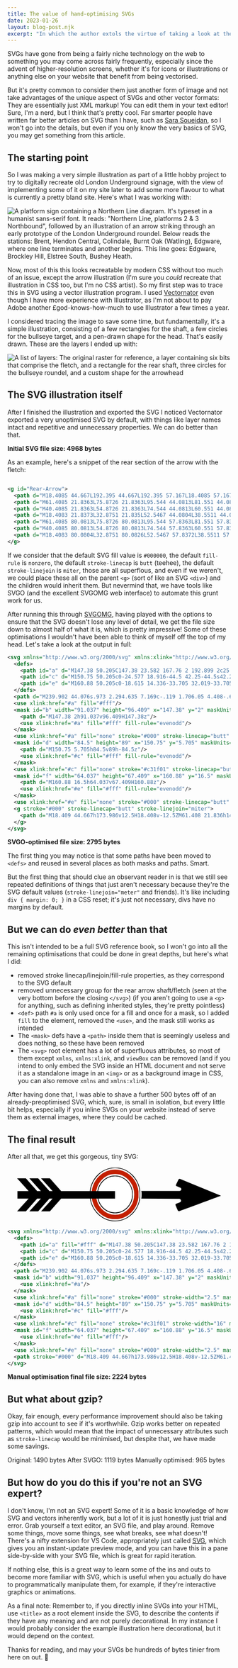 ```yaml
---
title: The value of hand-optimising SVGs
date: 2023-01-26
layout: blog-post.njk
excerpt: "In which the author extols the virtue of taking a look at the markup of the SVGs you use"
---
```


SVGs have gone from being a fairly niche technology on the web to something you may come across fairly frequently, especially since the advent of higher-resolution screens, whether it's for icons or illustrations or anything else on your website that benefit from being vectorised.

But it's pretty common to consider them just another form of image and not take advantages of the unique aspect of SVGs and other vector formats: They are essentially just XML markup! You can edit them in your text editor! Sure, I'm a nerd, but I think that's pretty cool. Far smarter people have written far better articles on SVG than I have, such as [Sara Soueidan](https://www.sarasoueidan.com/blog/archive/), so I won't go into the details, but even if you only know the very basics of SVG, you may get something from this article.

## The starting point
So I was making a very simple illustration as part of a little hobby project to try to digitally recreate old London Underground signage, with the view of implementing some of it on my site later to add some more flavour to what is currently a pretty bland site. Here's what I was working with:

![A platform sign containing a Northern Line diagram. It's typeset in a humanist sans-serif font. It reads: "Northern Line, platforms 2 & 3 Northbound", followed by an illustration of an arrow striking through an early prototype of the London Underground roundel. Below reads the stations: Brent, Hendon Central, Colindale, Burnt Oak (Watling), Edgware, where one line terminates and another begins. This line goes: Edgware, Brockley Hill, Elstree South, Bushey Heath.](/assets/images/content-images/northern-line-diagram.jpg)

Now, most of this this looks recreatable by modern CSS without too much of an issue, except the arrow illustration (I'm sure you _could_ recreate that illustration in CSS too, but I'm no CSS artist). So my first step was to trace this in SVG using a vector illustration program. I used [Vectornator](https://www.vectornator.io/) even though I have more experience with Illustrator, as I'm not about to pay Adobe another £god-knows-how-much to use Illustrator a few times a year.

I considered tracing the image to save some time, but fundamentally, it's a simple illustration, consisting of a few rectangles for the shaft, a few circles for the bullseye target, and a pen-drawn shape for the head. That's easily drawn. These are the layers I ended up with:

![A list of layers: The original raster for reference, a layer containing six bits that comprise the fletch, and a rectangle for the rear shaft, three circles for the bullseye roundel, and a custom shape for the arrowhead](/assets/images/content-images/roundel-arrow-layers.jpg)

## The SVG illustration itself

After I finished the illustration and exported the SVG I noticed Vectornator exported a very unoptimised SVG by default, with things like layer names intact and repetitive and unnecessary properties. We can do better than that.

**Initial SVG file size: 4968 bytes**

As an example, here's a snippet of the rear section of the arrow with the fletch:

```svg

<g id="Rear-Arrow">
  <path d="M18.4085 44.667L192.395 44.667L192.395 57.167L18.4085 57.167L18.4085 44.667Z" fill="#000000" fill-rule="nonzero" opacity="1" stroke="#000000" stroke-linecap="butt" stroke-linejoin="miter" stroke-width="1"/>
  <path d="M61.4085 21.8363L75.8726 21.8363L95.544 44.0813L81.551 44.0813L61.4085 21.8363Z" fill="#000000" fill-rule="nonzero" opacity="1" stroke="#000000" stroke-linecap="butt" stroke-linejoin="miter" stroke-width="1"/>
  <path d="M40.4085 21.8363L54.8726 21.8363L74.544 44.0813L60.551 44.0813L40.4085 21.8363Z" fill="#000000" fill-rule="nonzero" opacity="1" stroke="#000000" stroke-linecap="butt" stroke-linejoin="miter" stroke-width="1"/>
  <path d="M18.4083 21.8373L32.8751 21.835L52.5467 44.0804L38.5511 44.0826L18.4083 21.8373Z" fill="#000000" fill-rule="nonzero" opacity="1" stroke="#000000" stroke-linecap="butt" stroke-linejoin="miter" stroke-width="1"/>
  <path d="M61.4085 80.0813L75.8726 80.0813L95.544 57.8363L81.551 57.8363L61.4085 80.0813Z" fill="#000000" fill-rule="nonzero" opacity="1" stroke="#000000" stroke-linecap="butt" stroke-linejoin="miter" stroke-width="1"/>
  <path d="M40.4085 80.0813L54.8726 80.0813L74.544 57.8363L60.551 57.8363L40.4085 80.0813Z" fill="#000000" fill-rule="nonzero" opacity="1" stroke="#000000" stroke-linecap="butt" stroke-linejoin="miter" stroke-width="1"/>
  <path d="M18.4083 80.0804L32.8751 80.0826L52.5467 57.8372L38.5511 57.835L18.4083 80.0804Z" fill="#000000" fill-rule="nonzero" opacity="1" stroke="#000000" stroke-linecap="butt" stroke-linejoin="miter" stroke-width="1"/>
</g>
```

If we consider that the default SVG fill value is `#000000`, the default `fill-rule` is `nonzero`, the default `stroke-linecap` is `butt` (teehee), the default `stroke-linejoin` is `miter`, those are all superflous, and even if we weren't, we could place these all on the parent `<g>` (sort of like an SVG `<div>`) and the children would inherit them. But nevermind that, we have tools like SVGO (and the excellent SVGOMG web interface) to automate this grunt work for us.

After running this through [SVGOMG](https://jakearchibald.github.io/svgomg/), having played with the options to ensure that the SVG doesn't lose any level of detail, we get the file size down to almost half of what it is, which is pretty impressive! Some of these optimisations I wouldn't have been able to think of myself off the top of my head. Let's take a look at the output in full:

```svg
<svg xmlns="http://www.w3.org/2000/svg" xmlns:xlink="http://www.w3.org/1999/xlink" xml:space="preserve" stroke-miterlimit="10" style="fill-rule:nonzero;clip-rule:evenodd;stroke-linecap:round;stroke-linejoin:round" viewBox="0 0 400 100">
  <defs>
    <path id="a" d="M147.38 50.205C147.38 23.582 167.76 2 192.899 2c25.14 0 45.519 21.582 45.519 48.205 0 26.623-20.379 48.204-45.519 48.204-25.139 0-45.519-21.582-45.519-48.204Z"/>
    <path id="c" d="M150.75 50.205c0-24.577 18.916-44.5 42.25-44.5s42.25 19.923 42.25 44.5c0 24.576-18.916 44.5-42.25 44.5s-42.25-19.924-42.25-44.5Z"/>
    <path id="e" d="M160.88 50.205c0-18.615 14.336-33.705 32.019-33.705 17.684 0 32.019 15.09 32.019 33.705 0 18.614-14.335 33.704-32.019 33.704-17.683 0-32.019-15.09-32.019-33.704Z"/>
  </defs>
  <path d="M239.902 44.076s.973 2.294.635 7.169c-.119 1.706.05 4.408-.657 6.503l68.445.405s3.006.883 2.839 3.142c-.068.923.179 1.627-1.669 3.039l-7.303 2.637s-1.248 1.03-.985 2.028c.264.999 4.324 10.19 4.324 10.19s.824 1.561 3.163.846c2.338-.715 74.099-27.465 74.099-27.465l-72.966-30.007s-2.244-.727-3.054.796c-.35.656-2.75 5.626-4.451 9.216-.346.731-.33 1.601-.21 2.223l1.414.751 6.984 2.936s1.585 1.204 1.113 3.096c-.25 1.001-1.008 2.01-3.159 2.436l-68.562.06Z"/>
  <use xlink:href="#a" fill="#fff"/>
  <mask id="b" width="91.037" height="96.409" x="147.38" y="2" maskUnits="userSpaceOnUse">
    <path d="M147.38 2h91.037v96.409H147.38z"/>
    <use xlink:href="#a" fill="#fff" fill-rule="evenodd"/>
  </mask>
  <use xlink:href="#a" fill="none" stroke="#000" stroke-linecap="butt" stroke-linejoin="miter" stroke-width="2.5" mask="url(#b)"/>
  <mask id="d" width="84.5" height="89" x="150.75" y="5.705" maskUnits="userSpaceOnUse">
    <path d="M150.75 5.705h84.5v89h-84.5z"/>
    <use xlink:href="#c" fill="#fff" fill-rule="evenodd"/>
  </mask>
  <use xlink:href="#c" fill="none" stroke="#c31f01" stroke-linecap="butt" stroke-linejoin="miter" stroke-width="16" mask="url(#d)"/>
  <mask id="f" width="64.037" height="67.409" x="160.88" y="16.5" maskUnits="userSpaceOnUse">
    <path d="M160.88 16.5h64.037v67.409H160.88z"/>
    <use xlink:href="#e" fill="#fff" fill-rule="evenodd"/>
  </mask>
  <use xlink:href="#e" fill="none" stroke="#000" stroke-linecap="butt" stroke-linejoin="miter" stroke-width="2.5" mask="url(#f)"/>
  <g stroke="#000" stroke-linecap="butt" stroke-linejoin="miter">
    <path d="M18.409 44.667h173.986v12.5H18.408v-12.5ZM61.408 21.836h14.465l19.671 22.245H81.551L61.408 21.836ZM40.408 21.836h14.465l19.671 22.245H60.551L40.408 21.836ZM18.408 21.837l14.467-.002L52.547 44.08l-13.996.003-20.143-22.246ZM61.408 80.081h14.465l19.671-22.245H81.551L61.408 80.081ZM40.408 80.081h14.465l19.671-22.245H60.551L40.408 80.081ZM18.408 80.08l14.467.003 19.672-22.246-13.996-.002L18.408 80.08Z"/>
  </g>
</svg>
```

**SVGO-optimised file size: 2795 bytes**

The first thing you may notice is that some paths have been moved to `<defs>` and reused in several places as both masks and paths. Smart.

But the first thing that should clue an observant reader in is that we still see repeated definitions of things that just aren't necessary because they're the SVG default values (`stroke-linejoin="meter"` and friends). It's like including `div { margin: 0; }` in a CSS reset; it's just not necessary, divs have no margins by default.

## But we can do _even better_ than that

This isn't intended to be a full SVG reference book, so I won't go into all the remaining optimisations that could be done in great depths, but here's what I did:

- removed stroke linecap/linejoin/fill-rule properties, as they correspond to the SVG default
- removed unnecessary group for the rear arrow shaft/fletch (seen at the very bottom before the closing `</svg>`) (if you aren't going to use a `<g>` for anything, such as defining inherited styles, they're pretty pointless)
- `<def>` path `#a` is only used once for a fill and once for a mask, so I added `fill` to the element, removed the `<use>`, and the mask still works as intended
- The `<mask>` defs have a `<path>` inside them that is seemingly useless and does nothing, so these have been removed
- The `<svg>` root element has a lot of superfluous attributes, so most of them except `xmlns`, `xmlns:xlink`, and `viewBox` can be removed (and if you intend to only embed the SVG inside an HTML document and not serve it as a standalone image in an `<img>` or as a background image in CSS, you can also remove `xmlns` and `xmlns:xlink`).

After having done that, I was able to shave a further 500 bytes off of an already-preoptimised SVG, which, sure, is small in isolation, but every little bit helps, especially if you inline SVGs on your website instead of serve them as external images, where they could be cached.

## The final result

After all that, we get this gorgeous, tiny SVG:

<svg viewBox="0 0 400 100">
  <title>An illustration of an arrow striking through an early prototype of the London Underground roundel</title>
  <defs>
    <path id="a" fill="#fff" d="M147.38 50.205C147.38 23.582 167.76 2 192.899 2c25.14 0 45.519 21.582 45.519 48.205 0 26.623-20.379 48.204-45.519 48.204-25.139 0-45.519-21.582-45.519-48.204Z"/>
    <path id="c" d="M150.75 50.205c0-24.577 18.916-44.5 42.25-44.5s42.25 19.923 42.25 44.5c0 24.576-18.916 44.5-42.25 44.5s-42.25-19.924-42.25-44.5Z"/>
    <path id="e" d="M160.88 50.205c0-18.615 14.336-33.705 32.019-33.705 17.684 0 32.019 15.09 32.019 33.705 0 18.614-14.335 33.704-32.019 33.704-17.683 0-32.019-15.09-32.019-33.704Z"/>
  </defs>
  <path d="M239.902 44.076s.973 2.294.635 7.169c-.119 1.706.05 4.408-.657 6.503l68.445.405s3.006.883 2.839 3.142c-.068.923.179 1.627-1.669 3.039l-7.303 2.637s-1.248 1.03-.985 2.028c.264.999 4.324 10.19 4.324 10.19s.824 1.561 3.163.846c2.338-.715 74.099-27.465 74.099-27.465l-72.966-30.007s-2.244-.727-3.054.796c-.35.656-2.75 5.626-4.451 9.216-.346.731-.33 1.601-.21 2.223l1.414.751 6.984 2.936s1.585 1.204 1.113 3.096c-.25 1.001-1.008 2.01-3.159 2.436l-68.562.06Z"/>
  <mask id="b" width="91.037" height="96.409" x="147.38" y="2" maskUnits="userSpaceOnUse">
    <use xlink:href="#a"/>
  </mask>
  <use xlink:href="#a" fill="none" stroke="#000" stroke-width="2.5" mask="url(#b)"/>
  <mask id="d" width="84.5" height="89" x="150.75" y="5.705" maskUnits="userSpaceOnUse">
    <use xlink:href="#c" fill="#fff"/>
  </mask>
  <use xlink:href="#c" fill="none" stroke="#c31f01" stroke-width="16" mask="url(#d)"/>
  <mask id="f" width="64.037" height="67.409" x="160.88" y="16.5" maskUnits="userSpaceOnUse">
    <use xlink:href="#e" fill="#fff"/>
  </mask>
  <use xlink:href="#e" fill="none" stroke="#000" stroke-width="2.5" mask="url(#f)"/>
  <path stroke="#000" d="M18.409 44.667h173.986v12.5H18.408v-12.5ZM61.408 21.836h14.465l19.671 22.245H81.551L61.408 21.836ZM40.408 21.836h14.465l19.671 22.245H60.551L40.408 21.836ZM18.408 21.837l14.467-.002L52.547 44.08l-13.996.003-20.143-22.246ZM61.408 80.081h14.465l19.671-22.245H81.551L61.408 80.081ZM40.408 80.081h14.465l19.671-22.245H60.551L40.408 80.081ZM18.408 80.08l14.467.003 19.672-22.246-13.996-.002L18.408 80.08Z"/>
</svg>

```svg
<svg xmlns="http://www.w3.org/2000/svg" xmlns:xlink="http://www.w3.org/1999/xlink" viewBox="0 0 400 100">
  <defs>
    <path id="a" fill="#fff" d="M147.38 50.205C147.38 23.582 167.76 2 192.899 2c25.14 0 45.519 21.582 45.519 48.205 0 26.623-20.379 48.204-45.519 48.204-25.139 0-45.519-21.582-45.519-48.204Z"/>
    <path id="c" d="M150.75 50.205c0-24.577 18.916-44.5 42.25-44.5s42.25 19.923 42.25 44.5c0 24.576-18.916 44.5-42.25 44.5s-42.25-19.924-42.25-44.5Z"/>
    <path id="e" d="M160.88 50.205c0-18.615 14.336-33.705 32.019-33.705 17.684 0 32.019 15.09 32.019 33.705 0 18.614-14.335 33.704-32.019 33.704-17.683 0-32.019-15.09-32.019-33.704Z"/>
  </defs>
  <path d="M239.902 44.076s.973 2.294.635 7.169c-.119 1.706.05 4.408-.657 6.503l68.445.405s3.006.883 2.839 3.142c-.068.923.179 1.627-1.669 3.039l-7.303 2.637s-1.248 1.03-.985 2.028c.264.999 4.324 10.19 4.324 10.19s.824 1.561 3.163.846c2.338-.715 74.099-27.465 74.099-27.465l-72.966-30.007s-2.244-.727-3.054.796c-.35.656-2.75 5.626-4.451 9.216-.346.731-.33 1.601-.21 2.223l1.414.751 6.984 2.936s1.585 1.204 1.113 3.096c-.25 1.001-1.008 2.01-3.159 2.436l-68.562.06Z"/>
  <mask id="b" width="91.037" height="96.409" x="147.38" y="2" maskUnits="userSpaceOnUse">
    <use xlink:href="#a"/>
  </mask>
  <use xlink:href="#a" fill="none" stroke="#000" stroke-width="2.5" mask="url(#b)"/>
  <mask id="d" width="84.5" height="89" x="150.75" y="5.705" maskUnits="userSpaceOnUse">
    <use xlink:href="#c" fill="#fff"/>
  </mask>
  <use xlink:href="#c" fill="none" stroke="#c31f01" stroke-width="16" mask="url(#d)"/>
  <mask id="f" width="64.037" height="67.409" x="160.88" y="16.5" maskUnits="userSpaceOnUse">
    <use xlink:href="#e" fill="#fff"/>
  </mask>
  <use xlink:href="#e" fill="none" stroke="#000" stroke-width="2.5" mask="url(#f)"/>
  <path stroke="#000" d="M18.409 44.667h173.986v12.5H18.408v-12.5ZM61.408 21.836h14.465l19.671 22.245H81.551L61.408 21.836ZM40.408 21.836h14.465l19.671 22.245H60.551L40.408 21.836ZM18.408 21.837l14.467-.002L52.547 44.08l-13.996.003-20.143-22.246ZM61.408 80.081h14.465l19.671-22.245H81.551L61.408 80.081ZM40.408 80.081h14.465l19.671-22.245H60.551L40.408 80.081ZM18.408 80.08l14.467.003 19.672-22.246-13.996-.002L18.408 80.08Z"/>
</svg>
```

**Manual optimisation final file size: 2224 bytes**

## But what about gzip?

Okay, fair enough, every performance improvement should also be taking gzip into account to see if it's worthwhile. Gzip works better on repeated patterns, which would mean that the impact of unnecessary attributes such as `stroke-linecap` would be minimised, but despite that, we have made some savings.

Original: 1490 bytes
After SVGO: 1119 bytes
Manually optimised: 965 bytes

## But how do you do this if you're not an SVG expert?

I don't know, I'm not an SVG expert! Some of it is a basic knowledge of how SVG and vectors inherently work, but a lot of it is just honestly just trial and error. Grab yourself a text editor, an SVG file, and play around. Remove some things, move some things, see what breaks, see what doesn't! There's a nifty extension for VS Code, appropriately just called [SVG](https://marketplace.visualstudio.com/items?itemName=jock.svg&WT.mc_id=vscoderelease-medium-buhollan), which gives you an instant-update preview mode, and you can have this in a pane side-by-side with your SVG file, which is great for rapid iteration.

If nothing else, this is a great way to learn some of the ins and outs to become more familiar with SVG, which is useful when you actually do have to programmatically manipulate them, for example, if they're interactive graphics or animations.

As a final note: Remember to, if you directly inline SVGs into your HTML, use `<title>` as a root element inside the SVG, to describe the contents if they have any meaning and are not purely decorational. In my instance I would probably consider the example illustration here decorational, but it would depend on the context.

Thanks for reading, and may your SVGs be hundreds of bytes tinier from here on out. 🫡